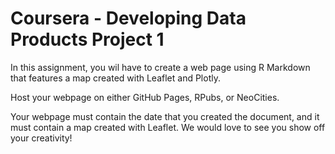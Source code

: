 # Coursera - Developing Data Products Project 1

In this assignment, you wil have to create a web page using R Markdown that features a map created with Leaflet and Plotly. 

Host your webpage on either GitHub Pages, RPubs, or NeoCities.

Your webpage must contain the date that you created the document, and it must contain a map created with Leaflet. We would love to see you show off your creativity! 
